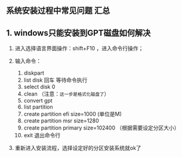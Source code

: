 ## 系统安装过程中常见问题 汇总

## 1. windows只能安装到GPT磁盘如何解决

1. 进入选择语言界面操作：shift+F10 ，进入命令行操作；
2. 输入命令：
    1. diskpart 
    2. list disk 回车 等待命令执行
    3. select disk 0
    4. clean （注意：`这一步是格式化磁盘了`）
    5. convert gpt
    6. list partition
    7. create partition efi size=1000 (单位是M)
    8. create partition msr size=1280
    9. create partition primary size=102400 （根据需要设定分区大小）
    10. exit 退出命令行

3. 重新进入安装流程，选择设定好的分区安装系统就ok了

